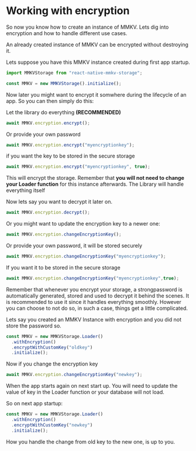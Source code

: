 # Working with encryption

So now you know how to create an instance of MMKV. Lets dig into encryption and how to handle different use cases.

An already created instance of MMKV can be encrypted without destroying it.

Lets suppose you have this MMKV instance created during first app startup.

```js
import MMKVStorage from "react-native-mmkv-storage";

const MMKV = new MMKVStorage().initialize();
```

Now later you might want to encrypt it somwhere during the lifecycle of an app. So you can then simply do this:

Let the library do everything **(RECOMMENDED)**

```js
await MMKV.encryption.encrypt();
```

Or provide your own password

```js
await MMKV.encryption.encrypt("myencryptionkey");
```

if you want the key to be stored in the secure storage

```js
await MMKV.encryption.encrypt("myencryptionkey", true);
```

This will encrypt the storage. Remember that **you will not need to change your Loader function** for this instance afterwards. The Library will handle everything itself

Now lets say you want to decrypt it later on.

```js
await MMKV.encryption.decrypt();
```

Or you might want to update the encryption key to a newer one:

```js
await MMKV.encryption.changeEncryptionKey();
```

Or provide your own password, it will be stored securely

```js
await MMKV.encryption.changeEncryptionKey("myencryptionkey");
```

If you want it to be stored in the secure storage

```js
await MMKV.encryption.changeEncryptionKey("myencryptionkey",true);
```

Remember that whenever you encrypt your storage, a strongpassword is automatically generated, stored and used to decrypt it behind the scenes. It is recommended to use it since it handles everything smoothly. However you can choose to not do so, in such a case, things get a little complicated.

Lets say you created an MMKV Instance with encryption and you did not store the password so.

```js
const MMKV = new MMKVStorage.Loader()
  .withEncryption()
  .encryptWithCustomKey("oldkey")
  .initialize();
```

Now if you change the encryption key

```js
await MMKV.encryption.changeEncryptionKey("newkey");
```

When the app starts again on next start up. You will need to update the value of key in the Loader function or your database will not load.

So on next app startup:

```js
const MMKV = new MMKVStorage.Loader()
  .withEncryption()
  .encryptWithCustomKey("newkey")
  .initialize();
```

How you handle the change from old key to the new one, is up to you.
